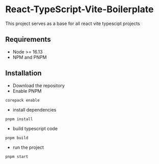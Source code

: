 # React-TypeScript-Vite-Boilerplate

This project serves as a base for all react vite typescipt projects

## Requirements

- Node >= 16.13
- NPM and PNPM

## Installation

- Download the repository
- Enable PNPM

```
corepack enable
```

- install dependencies

```
pnpm install
```

- build typescript code

```
pnpm build
```

- run the project

```
pnpm start
```
